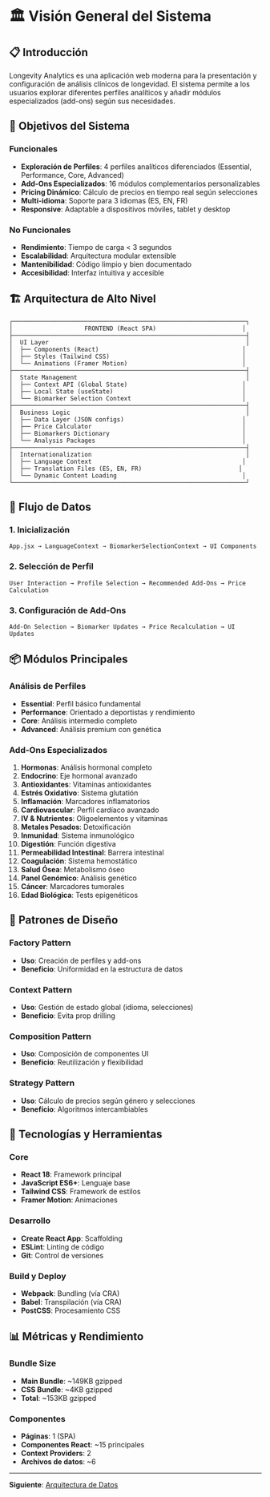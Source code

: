 # 🏛️ Visión General del Sistema

## 📋 Introducción

Longevity Analytics es una aplicación web moderna para la presentación y configuración de análisis clínicos de longevidad. El sistema permite a los usuarios explorar diferentes perfiles analíticos y añadir módulos especializados (add-ons) según sus necesidades.

## 🎯 Objetivos del Sistema

### Funcionales
- **Exploración de Perfiles**: 4 perfiles analíticos diferenciados (Essential, Performance, Core, Advanced)
- **Add-Ons Especializados**: 16 módulos complementarios personalizables
- **Pricing Dinámico**: Cálculo de precios en tiempo real según selecciones
- **Multi-idioma**: Soporte para 3 idiomas (ES, EN, FR)
- **Responsive**: Adaptable a dispositivos móviles, tablet y desktop

### No Funcionales
- **Rendimiento**: Tiempo de carga < 3 segundos
- **Escalabilidad**: Arquitectura modular extensible
- **Mantenibilidad**: Código limpio y bien documentado
- **Accesibilidad**: Interfaz intuitiva y accesible

## 🏗️ Arquitectura de Alto Nivel

```
┌─────────────────────────────────────────────────────────────────┐
│                    FRONTEND (React SPA)                        │
├─────────────────────────────────────────────────────────────────┤
│  UI Layer                                                       │
│  ├── Components (React)                                        │
│  ├── Styles (Tailwind CSS)                                     │
│  └── Animations (Framer Motion)                                │
├─────────────────────────────────────────────────────────────────┤
│  State Management                                               │
│  ├── Context API (Global State)                                │
│  ├── Local State (useState)                                    │
│  └── Biomarker Selection Context                               │
├─────────────────────────────────────────────────────────────────┤
│  Business Logic                                                 │
│  ├── Data Layer (JSON configs)                                 │
│  ├── Price Calculator                                          │
│  ├── Biomarkers Dictionary                                     │
│  └── Analysis Packages                                         │
├─────────────────────────────────────────────────────────────────┤
│  Internationalization                                           │
│  ├── Language Context                                          │
│  ├── Translation Files (ES, EN, FR)                           │
│  └── Dynamic Content Loading                                   │
└─────────────────────────────────────────────────────────────────┘
```

## 🔄 Flujo de Datos

### 1. Inicialización
```
App.jsx → LanguageContext → BiomarkerSelectionContext → UI Components
```

### 2. Selección de Perfil
```
User Interaction → Profile Selection → Recommended Add-Ons → Price Calculation
```

### 3. Configuración de Add-Ons
```
Add-On Selection → Biomarker Updates → Price Recalculation → UI Updates
```

## 📦 Módulos Principales

### Análisis de Perfiles
- **Essential**: Perfil básico fundamental
- **Performance**: Orientado a deportistas y rendimiento
- **Core**: Análisis intermedio completo
- **Advanced**: Análisis premium con genética

### Add-Ons Especializados
1. **Hormonas**: Análisis hormonal completo
2. **Endocrino**: Eje hormonal avanzado  
3. **Antioxidantes**: Vitaminas antioxidantes
4. **Estrés Oxidativo**: Sistema glutatión
5. **Inflamación**: Marcadores inflamatorios
6. **Cardiovascular**: Perfil cardíaco avanzado
7. **IV & Nutrientes**: Oligoelementos y vitaminas
8. **Metales Pesados**: Detoxificación
9. **Inmunidad**: Sistema inmunológico
10. **Digestión**: Función digestiva
11. **Permeabilidad Intestinal**: Barrera intestinal
12. **Coagulación**: Sistema hemostático
13. **Salud Ósea**: Metabolismo óseo
14. **Panel Genómico**: Análisis genético
15. **Cáncer**: Marcadores tumorales
16. **Edad Biológica**: Tests epigenéticos

## 🎨 Patrones de Diseño

### Factory Pattern
- **Uso**: Creación de perfiles y add-ons
- **Beneficio**: Uniformidad en la estructura de datos

### Context Pattern
- **Uso**: Gestión de estado global (idioma, selecciones)
- **Beneficio**: Evita prop drilling

### Composition Pattern
- **Uso**: Composición de componentes UI
- **Beneficio**: Reutilización y flexibilidad

### Strategy Pattern
- **Uso**: Cálculo de precios según género y selecciones
- **Beneficio**: Algoritmos intercambiables

## 🔧 Tecnologías y Herramientas

### Core
- **React 18**: Framework principal
- **JavaScript ES6+**: Lenguaje base
- **Tailwind CSS**: Framework de estilos
- **Framer Motion**: Animaciones

### Desarrollo
- **Create React App**: Scaffolding
- **ESLint**: Linting de código
- **Git**: Control de versiones

### Build y Deploy
- **Webpack**: Bundling (vía CRA)
- **Babel**: Transpilación (vía CRA)
- **PostCSS**: Procesamiento CSS

## 📊 Métricas y Rendimiento

### Bundle Size
- **Main Bundle**: ~149KB gzipped
- **CSS Bundle**: ~4KB gzipped
- **Total**: ~153KB gzipped

### Componentes
- **Páginas**: 1 (SPA)
- **Componentes React**: ~15 principales
- **Context Providers**: 2
- **Archivos de datos**: ~6

---

**Siguiente**: [Arquitectura de Datos](./data-architecture.md) 